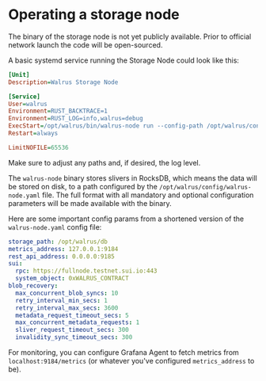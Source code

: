 # Operating a storage node
<!-- TODO (#141): Update and add further details, also on monitoring. -->

The binary of the storage node is not yet publicly available. Prior to official network launch the
code will be open-sourced.

A basic systemd service running the Storage Node could look like this:

```ini
[Unit]
Description=Walrus Storage Node

[Service]
User=walrus
Environment=RUST_BACKTRACE=1
Environment=RUST_LOG=info,walrus=debug
ExecStart=/opt/walrus/bin/walrus-node run --config-path /opt/walrus/config/walrus-node.yaml
Restart=always

LimitNOFILE=65536
```

Make sure to adjust any paths and, if desired, the log level.

The `walrus-node` binary stores slivers in RocksDB, which means the data will be stored on disk, to
a path configured by the `/opt/walrus/config/walrus-node.yaml` file. The full format with all
mandatory and optional configuration parameters will be made available with the binary.

Here are some important config params from a shortened version of the `walrus-node.yaml` config
file:

<!-- TODO(WAL-118) : change the Testnet url below. -->

```yaml
storage_path: /opt/walrus/db
metrics_address: 127.0.0.1:9184
rest_api_address: 0.0.0.0:9185
sui:
  rpc: https://fullnode.testnet.sui.io:443
  system_object: 0xWALRUS_CONTRACT
blob_recovery:
  max_concurrent_blob_syncs: 10
  retry_interval_min_secs: 1
  retry_interval_max_secs: 3600
  metadata_request_timeout_secs: 5
  max_concurrent_metadata_requests: 1
  sliver_request_timeout_secs: 300
  invalidity_sync_timeout_secs: 300
```

For monitoring, you can configure Grafana Agent to fetch metrics from `localhost:9184/metrics`
(or whatever you've configured `metrics_address` to be).
